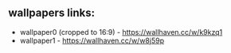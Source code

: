 ## wallpapers links:

* wallpaper0 (cropped to 16:9) - https://wallhaven.cc/w/k9kzq1
* wallpaper1 - https://wallhaven.cc/w/w8j59p
